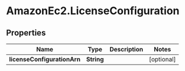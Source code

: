 # AmazonEc2.LicenseConfiguration

## Properties

Name | Type | Description | Notes
------------ | ------------- | ------------- | -------------
**licenseConfigurationArn** | **String** |  | [optional] 


